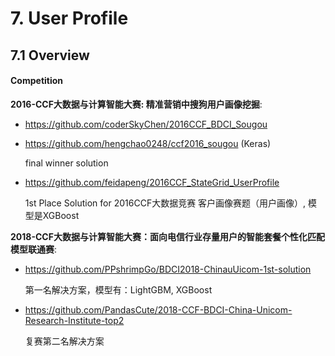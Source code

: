 # 7. User Profile

## 7.1 Overview

#### Competition

**2016-CCF大数据与计算智能大赛: 精准营销中搜狗用户画像挖掘**:

- <https://github.com/coderSkyChen/2016CCF_BDCI_Sougou>

- <https://github.com/hengchao0248/ccf2016_sougou> (Keras)

    final winner solution

- <https://github.com/feidapeng/2016CCF_StateGrid_UserProfile>

    1st Place Solution for 2016CCF大数据竞赛 客户画像赛题（用户画像）, 模型是XGBoost

**2018-CCF大数据与计算智能大赛：面向电信行业存量用户的智能套餐个性化匹配模型联通赛**:

- <https://github.com/PPshrimpGo/BDCI2018-ChinauUicom-1st-solution>

    第一名解决方案，模型有：LightGBM, XGBoost

- <https://github.com/PandasCute/2018-CCF-BDCI-China-Unicom-Research-Institute-top2>

    复赛第二名解决方案
